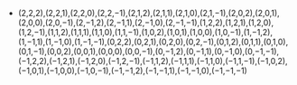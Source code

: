 - (2,2,2),(2,2,1),(2,2,0),(2,2,−1),(2,1,2),(2,1,1),(2,1,0),(2,1,−1),(2,0,2),(2,0,1),(2,0,0),(2,0,−1),(2,−1,2),(2,−1,1),(2,−1,0),(2,−1,−1),(1,2,2),(1,2,1),(1,2,0),(1,2,−1),(1,1,2),(1,1,1),(1,1,0),(1,1,−1),(1,0,2),(1,0,1),(1,0,0),(1,0,−1),(1,−1,2),(1,−1,1),(1,−1,0),(1,−1,−1),(0,2,2),(0,2,1),(0,2,0),(0,2,−1),(0,1,2),(0,1,1),(0,1,0),(0,1,−1),(0,0,2),(0,0,1),(0,0,0),(0,0,−1),(0,−1,2),(0,−1,1),(0,−1,0),(0,−1,−1),(−1,2,2),(−1,2,1),(−1,2,0),(−1,2,−1),(−1,1,2),(−1,1,1),(−1,1,0),(−1,1,−1),(−1,0,2),(−1,0,1),(−1,0,0),(−1,0,−1),(−1,−1,2),(−1,−1,1),(−1,−1,0),(−1,−1,−1)
